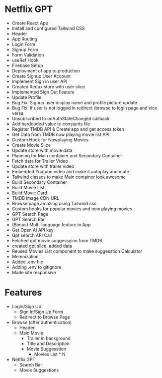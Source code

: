 # Netflix GPT
- Create React App
- Install and configured Tailwind CSS
- Header
- App Routing
- Login Form
- Signup Form
- Form Validation
- useRef Hook
- Firebase Setup
- Deployment of app to production
- Create Signup User Account
- Implement Sign in user API
- Created Redux store with user slice
- Implemented Sign Out Feature
- Update Profile
- Bug Fix: Signup user display name and profile picture update
- Bug Fix: If user is not logged in redirect /browse to login page and vice versa
- Unsubscribed to onAuthStateChanged callback
- Add hardcoded value to constants file
- Register TMDB API & Create app and get access token
- Get Data from TMDB now playing movie list API 
- Custom Hook for Nowplaying Movies
- Create Movie Slice
- Update store with movie data
- Planning for Main container and Secondary Container
- Fetch data for Trailer Video
- Update store with trailer video
- Embedded Youtube video and make it autoplay and mute
- Tailwind classes to make Main container look awesome 
- Build Secondary Container
- Build Movie List
- Build Movie Card
- TMDB Image CDN URL
- Browse page amazing using Tailwind css
- Custom hooks for popular movies and now playing movies
- GPT Search Page
- GPT Search Bar
- (Bonus) Multi-language feature in App
- Get Open Ai API key
- Gpt search API Call
- Fetched gpt movie suggessyion from TMDB
- created gpt slice, added data
- Reused Movies List component to make suggesstion Calculator
- Memoization
- Added .env file
- Adding .env to gitignore
- Made site responsive

# Features
- Login/Sign Up
  - Sign In/Sign Up Form
  - Redirect to Browse Page
- Browse (after authentication)
  - Header 
  - Main Movie
      - Trailer in background
      - Title and Description
      - Movie Suggesstion
        - Movies List * N
- Netflix GPT
  - Search Bar
  - Movie Suggestions



